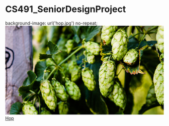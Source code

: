 # CS491_SeniorDesignProject
background-image: url('hop.jpg') no-repeat;
![Hop](bullion-hop-cones.jpg)
<a href="https://github.com/barisc22/CS491_SeniorDesignProject/raw/master/Hop.pdf" title="Hop">Hop</a>
